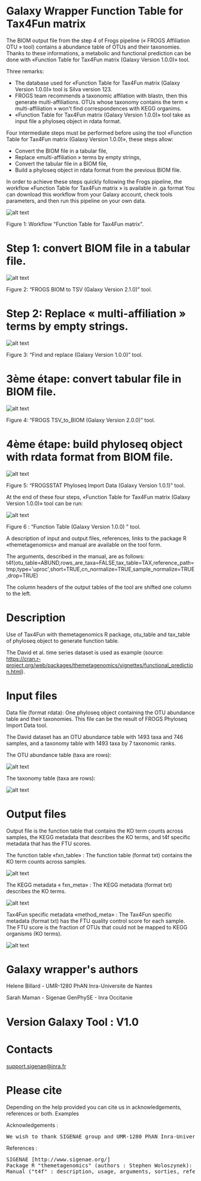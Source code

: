 # Galaxy Wrapper Function Table for Tax4Fun matrix

The BIOM output file from the step 4 of Frogs pipeline (« FROGS Affiliation OTU » tool) contains a abundance table of OTUs and their taxonomies. Thanks to these informations, a metabolic and functional prediction can be done with «Function Table for Tax4Fun matrix (Galaxy Version 1.0.0)» tool.

Three remarks:

- The database used for «Function Table for Tax4Fun matrix (Galaxy Version 1.0.0)» tool is Silva version 123. 
- FROGS team recommends a taxonomic affilation with blastn, then this generate multi-affiliations. OTUs whose taxonomy contains the term « multi-affiliation » won't find correspondences with KEGG organims. 
- «Function Table for Tax4Fun matrix (Galaxy Version 1.0.0)» tool take as input file a phyloseq object in rdata format.

Four intermediate steps must be performed before using the tool «Function Table for Tax4Fun matrix (Galaxy Version 1.0.0)», these steps allow: 
- Convert the BIOM file in a tabular file,
- Replace «multi-affiliation » terms by empty strings,
- Convert the tabular file in a BIOM file,
- Build a phyloseq object in rdata format from the previous BIOM file.

In order to achieve these steps quickly following the Frogs pipeline, the workflow «Function Table for Tax4Fun matrix » is available in .ga format
You can download this workflow from your Galaxy account, check tools parameters, and then run this pipeline on your own data.

![alt text](https://github.com/Bios4Biol/GalaxyWrapperFunctionTableforTax4Funmatrix/blob/master/1-wf_function_table.png)

Figure 1: Workflow "Function Table for Tax4Fun matrix".

# Step 1: convert BIOM file in a tabular file.

![alt text](https://github.com/Bios4Biol/GalaxyWrapperFunctionTableforTax4Funmatrix/blob/master/2-biom-to-tsv.png)

Figure 2: “FROGS BIOM to TSV (Galaxy Version 2.1.0)” tool.

# Step 2: Replace « multi-affiliation » terms by empty strings.

![alt text](https://github.com/Bios4Biol/GalaxyWrapperFunctionTableforTax4Funmatrix/blob/master/3-find-replace.png)

Figure 3: “Find and replace (Galaxy Version 1.0.0)” tool.

# 3ème étape: convert tabular file in BIOM file.

![alt text](https://github.com/Bios4Biol/GalaxyWrapperFunctionTableforTax4Funmatrix/blob/master/4-tsv_biom.png)

Figure 4: “FROGS TSV_to_BIOM (Galaxy Version 2.0.0)” tool.

# 4ème étape: build phyloseq object with rdata format from BIOM file.

![alt text](https://github.com/Bios4Biol/GalaxyWrapperFunctionTableforTax4Funmatrix/blob/master/5-phyloseq.png)

Figure 5: “FROGSSTAT Phyloseq Import Data (Galaxy Version 1.0.1)” tool.

At the end of these four steps, «Function Table for Tax4Fun matrix (Galaxy Version 1.0.0)» tool can be run:

![alt text](https://github.com/Bios4Biol/GalaxyWrapperFunctionTableforTax4Funmatrix/blob/master/6-function_table.png)

Figure 6 : “Function Table (Galaxy Version 1.0.0) ” tool.

A description of input and output files, references, links to the package R «themetagenomics» and manual are available on the tool form.

The arguments, described in the manual, are as follows:
t4f(otu_table=ABUND,rows_are_taxa=FALSE,tax_table=TAX,reference_path=tmp,type='uproc',short=TRUE,cn_normalize=TRUE,sample_normalize=TRUE,drop=TRUE)

The column headers of the output tables of the tool are shifted one column to the left.

# Description

Use of Tax4Fun with themetagenomics R package, otu_table and tax_table of phyloseq object to generate function table.

The David et al. time series dataset is used as example (source: https://cran.r-project.org/web/packages/themetagenomics/vignettes/functional_prediction.html).

# Input files

Data file (format rdata): One phyloseq object containing the OTU abundance table and their taxonomies. This file can be the result of FROGS Phyloseq Import Data tool.

The David dataset has an OTU abundance table with 1493 taxa and 746 samples, and a taxonomy table with 1493 taxa by 7 taxonomic ranks.

The OTU abundance table (taxa are rows):

![alt text](https://github.com/Bios4Biol/GalaxyWrapperFunctionTableforTax4Funmatrix/blob/master/a-OTU_abundance_table.png)

The taxonomy table (taxa are rows):

![alt text](https://github.com/Bios4Biol/GalaxyWrapperFunctionTableforTax4Funmatrix/blob/master/b-taxonomy_table.png)

# Output files

Output file is the function table that contains the KO term counts across samples, the KEGG metadata that describes the KO terms, and t4f specific metadata that has the FTU scores.

The function table «fxn_table» : The function table (format txt) contains the KO term counts across samples.

![alt text](https://github.com/Bios4Biol/GalaxyWrapperFunctionTableforTax4Funmatrix/blob/master/d-fnx_table.png)

The KEGG metadata « fxn_meta» : The KEGG metadata (format txt) describes the KO terms.

![alt text](https://github.com/Bios4Biol/GalaxyWrapperFunctionTableforTax4Funmatrix/blob/master/e-kegg.png)

Tax4Fun specific metadata «method_meta» : The Tax4Fun specific metadata (format txt) has the FTU quality control score for each sample. The FTU score is the fraction of OTUs that could not be mapped to KEGG organisms (KO terms).

![alt text](https://github.com/Bios4Biol/GalaxyWrapperFunctionTableforTax4Funmatrix/blob/master/f-ftu.png)


# Galaxy wrapper's authors

Helene Billard - UMR-1280 PhAN Inra-Universite de Nantes

Sarah Maman - Sigenae GenPhySE - Inra Occitanie

# Version Galaxy Tool : V1.0

# Contacts
support.sigenae@inra.fr

# Please cite

Depending on the help provided you can cite us in acknowledgements, references or both.
Examples

Acknowledgements :
<pre>
We wish to thank SIGENAE group and UMR-1280 PhAN Inra-Universite de Nantes.
</pre>

References :
<pre>
SIGENAE [http://www.sigenae.org/]
Package R "themetagenomics" (authors : Stephen Woloszynek): https://cran.r-project.org/web/packages/themetagenomics/
Manual ("t4f" : description, usage, arguments, sorties, references): https://cran.r-project.org/web/packages/themetagenomics/themetagenomics.pdf    
</pre>

